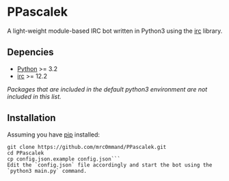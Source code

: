 # PPascalek

A light-weight module-based IRC bot written in Python3 using the [irc](https://bitbucket.org/jaraco/irc/) library.

## Depencies
* [Python](https://www.python.org/) >= 3.2
* [irc](https://bitbucket.org/jaraco/irc/) >= 12.2

_Packages that are included in the default python3 environment are not included in this list._

## Installation
Assuming you have [pip](https://pypi.python.org/pypi/pip) installed:
```pip3 install irc
git clone https://github.com/mrc0mmand/PPascalek.git
cd PPascalek
cp config.json.example config.json```
Edit the `config.json` file accordingly and start the bot using the `python3 main.py` command.




